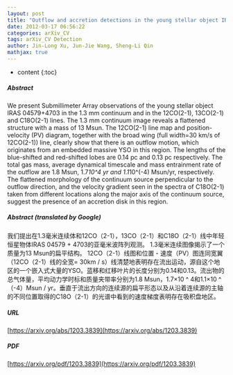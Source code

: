```yaml
---
layout: post
title: "Outflow and accretion detections in the young stellar object IRAS 04579+4703"
date: 2012-03-17 06:56:22
categories: arXiv_CV
tags: arXiv_CV Detection
author: Jin-Long Xu, Jun-Jie Wang, Sheng-Li Qin
mathjax: true
---
```


* content
{:toc}

##### Abstract
We present Submillimeter Array observations of the young stellar object IRAS 04579+4703 in the 1.3 mm continuum and in the 12CO(2-1), 13CO(2-1) and C18O(2-1) lines. The 1.3 mm continuum image reveals a flattened structure with a mass of 13 Msun. The 12CO(2-1) line map and position-velocity (PV) diagram, together with the broad wing (full width=30 km/s of 12CO(2-1)) line, clearly show that there is an outflow motion, which originates from an embedded massive YSO in this region. The lengths of the blue-shifted and red-shifted lobes are 0.14 pc and 0.13 pc respectively. The total gas mass, average dynamical timescale and mass entrainment rate of the outflow are 1.8 Msun, 1.7*10^4 yr and 1.1*10^(-4) Msun/yr, respectively. The flattened morphology of the continuum source perpendicular to the outflow direction, and the velocity gradient seen in the spectra of C18O(2-1) taken from different locations along the major axis of the continuum source, suggest the presence of an accretion disk in this region.

##### Abstract (translated by Google)
我们提出在1.3毫米连续体和12CO（2-1），13CO（2-1）和C18O（2-1）线中年轻恒星物体IRAS 04579 + 4703的亚毫米波阵列观测。 1.3毫米连续图像揭示了一个质量为13 Msun的扁平结构。 12CO（2-1）线图和位置 - 速度（PV）图连同宽翼（12CO（2-1）线的全宽= 30km / s）线清楚地表明存在流出运动，源自这个地区的一个嵌入式大量的YSO。蓝移和红移叶片的长度分别为0.14和0.13。流出物的总气体量，平均动力学时标和质量夹带率分别为1.8 Msun，1.7×10 ^ 4和1.1×10 ^（-4）Msun / yr。垂直于流出方向的连续源的扁平形态以及从沿着连续源的主轴的不同位置取得的C18O（2-1）的光谱中看到的速度梯度表明存在吸积盘地区。

##### URL
[https://arxiv.org/abs/1203.3839](https://arxiv.org/abs/1203.3839)

##### PDF
[https://arxiv.org/pdf/1203.3839](https://arxiv.org/pdf/1203.3839)

